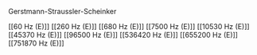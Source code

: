Gerstmann-Straussler-Scheinker

[[60 Hz (E)]]
[[260 Hz (E)]]
[[680 Hz (E)]]
[[7500 Hz (E)]]
[[10530 Hz (E)]]
[[45370 Hz (E)]]
[[96500 Hz (E)]]
[[536420 Hz (E)]]
[[655200 Hz (E)]]
[[751870 Hz (E)]]